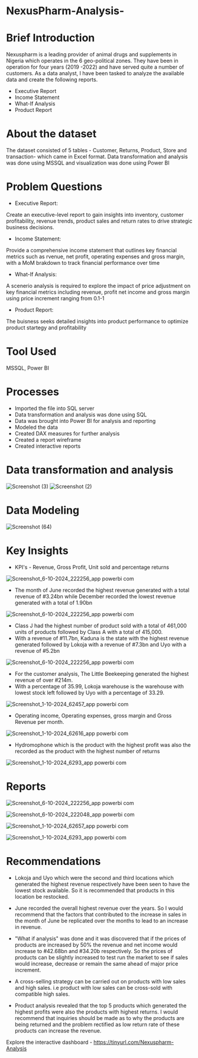 # NexusPharm-Analysis-

# Brief Introduction
Nexuspharm is a leading provider of animal drugs and supplements in Nigeria 
which operates in the 6 geo-political zones. They have been in operation for 
four years (2019 -2022) and have served quite a number of customers. As a data analyst,
I have been tasked to analyze the available data and create the following reports.

* Executive Report
* Income Statement
* What-If Analysis
* Product Report

# About the dataset
The dataset consisted of 5 tables - Customer, Returns, Product, Store and transaction- which came in Excel format. Data transformation and analysis was done using MSSQL and visualization was done using Power BI

# Problem Questions
* Executive Report:
  
 Create an executive-level report to gain insights into inventory, customer profitability, revenue trends, product sales and return rates to drive strategic business decisions.

* Income Statement:
  
 Provide a comprehensive income statement that outlines key financial metrics such as rvenue, net profit, operating expenses and gross margin, with a MoM brakdown to track financial performance over time

* What-If Analysis:
  
 A scenerio analysis is required to explore the impact of price adjustment on key financial metrics including revenue, profit net income and gross margin using price increment ranging from 0.1-1

* Product Report:
  
 The buisness seeks detailed insights into product performance to optimize product startegy and profitability 
 
# Tool Used
  MSSQL, Power BI

# Processes
* Imported the file into SQL server
* Data transformation and analysis was done using SQL
* Data was brought into Power BI for analysis and reporting
* Modeled the data
* Created DAX measures for further analysis
* Created a report wireframe
* Created interactive reports

# Data transformation and analysis 
![Screenshot (3)](https://github.com/user-attachments/assets/7696050f-4d98-497c-87b0-e38672d89674)
![Screenshot (2)](https://github.com/user-attachments/assets/4b53d93f-485b-468c-a6d3-60be923c9fab)

# Data Modeling
![Screenshot (64)](https://github.com/user-attachments/assets/15c3637f-22ab-490e-a115-65f6bcc38720)

# Key Insights
* KPI's - Revenue, Gross Profit, Unit sold and percentage returns

![Screenshot_6-10-2024_222256_app powerbi com](https://github.com/user-attachments/assets/8eda20ff-fe23-43ee-9440-b3f32e149f5d)

* The month of June recorded the highest revenue generated with a total revenue of #3.24bn while December recorded the lowest revenue generated with a total of 1.90bn

![Screenshot_6-10-2024_222256_app powerbi com](https://github.com/user-attachments/assets/8ce4c843-3be4-43f2-957e-68d718530546)

* Class J had the highest number of product sold with a total of 461,000 units of products followed by Class A with a total of 415,000.
* With a revenue of #11.7bn, Kaduna is the state with the highest revenue generated followed by Lokoja with a revenue of #7.3bn and Uyo with a revenue of #5.2bn

![Screenshot_6-10-2024_222256_app powerbi com](https://github.com/user-attachments/assets/6767af04-ecf9-4ece-9ef1-0f224439e2a6)
 
* For the customer analysis, The Little Beekeeping generated the highest revenue of over #214m.
* With a percentage of 35.99, Lokoja warehouse is the warehouse with lowest stock left followed by Uyo with a percentage of 33.29.

![Screenshot_1-10-2024_62457_app powerbi com](https://github.com/user-attachments/assets/549d8e04-612b-4f59-b80c-676464c2e18c)

* Operating income, Operating expenses, gross margin and  Gross Revenue per month.

![Screenshot_1-10-2024_62616_app powerbi com](https://github.com/user-attachments/assets/5b146cfc-f005-4e7b-90dd-6f3f5e325958)

* Hydromophone which is the product with the highest profit was also the recorded as the product with the highest number of returns

![Screenshot_1-10-2024_6293_app powerbi com](https://github.com/user-attachments/assets/01efdea1-2f3a-4847-87d2-8169a759f129)


# Reports 

![Screenshot_6-10-2024_222256_app powerbi com](https://github.com/user-attachments/assets/5e1558c1-941f-4219-b1eb-2b063e44ce47)

![Screenshot_6-10-2024_222048_app powerbi com](https://github.com/user-attachments/assets/3cf83713-a75b-4e5e-b4c8-d1d070a707d5)

![Screenshot_1-10-2024_62657_app powerbi com](https://github.com/user-attachments/assets/206fc719-e6ce-4546-af09-00aba355abdc)


![Screenshot_1-10-2024_6293_app powerbi com](https://github.com/user-attachments/assets/a6608905-6762-499f-8989-b352ddcec82c)


# Recommendations

* Lokoja and Uyo which were the second and third locations which generated the highest revenue respectively have been seen to have the lowest stock available. So it is recommended that products in this location be restocked.
  
* June recorded the overall highest revenue over the years. So I would recommend that the factors that contributed to the increase in sales in the month of June be replicated over the months to lead to an increase in revenue.
  
* "What if analysis" was done and it was discovered that if the prices of products are increased by 50% the revenue and net income would increase to #42.68bn and #34.20b respectively. So the prices of products can be slightly increased to test run the market to see if sales would increase, decrease or remain the same ahead of major price increment.
  
* A cross-selling strategy can be carried out on products with low sales and high sales. i.e product with low sales can be cross-sold with compatible high sales.
  
* Product analysis revealed that the top 5 products which generated the highest profits were also the products with highest returns. I would recommend that inquiries should be made as to why the products are being returned and the problem rectified as low return rate of these products can increase the revenue.

Explore the interactive dashboard - https://tinyurl.com/Nexuspharm-Analysis
